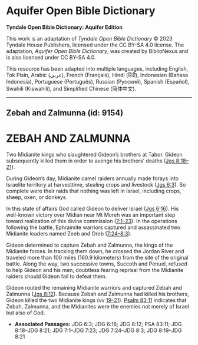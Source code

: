 # Aquifer Open Bible Dictionary

**Tyndale Open Bible Dictionary: Aquifer Edition**

This work is an adaptation of *Tyndale Open Bible Dictionary* © 2023 Tyndale House Publishers, licensed under the CC BY\-SA 4\.0 license. The adaptation, *Aquifer Open Bible Dictionary*, was created by BiblioNexus and is also licensed under CC BY\-SA 4\.0\.

This resource has been adapted into multiple languages, including English, Tok Pisin, Arabic (عربي), French (Français), Hindi (हिंदी), Indonesian (Bahasa Indonesia), Portuguese (Português), Russian (Русский), Spanish (Español), Swahili (Kiswahili), and Simplified Chinese (简体中文).



--------------------------------

## Zebah and Zalmunna (id: 9154)

ZEBAH AND ZALMUNNA
==================

Two Midianite kings who slaughtered Gideon’s brothers at Tabor. Gideon subsequently killed them in order to avenge his brothers’ deaths ([Jgs 8:18–21](https://ref.ly/Judg8:18-Judg8:21)).

During Gideon’s day, Midianite camel raiders annually made forays into Israelite territory at harvesttime, stealing crops and livestock ([Jgs 6:3](https://ref.ly/Judg6:3)). So complete were their raids that nothing was left in Israel, including crops, sheep, oxen, or donkeys.

In this state of affairs God called Gideon to deliver Israel ([Jgs 6:16](https://ref.ly/Judg6:16)). His well\-known victory over Midian near Mt Moreh was an important step toward realization of this divine commission ([7:1–23](https://ref.ly/Judg7:1-Judg7:23)). In the operations following the battle, Ephraimite warriors captured and assassinated two Midianite leaders named Zeeb and Oreb ([7:24–8:3](https://ref.ly/Judg7:24-Judg8:3)).

Gideon determined to capture Zebah and Zalmunna, the kings of the Midianite forces. In tracking them down, he crossed the Jordan River and traveled more than 100 miles (160\.9 kilometers) from the site of the original battle. Along the way, two successive towns, Succoth and Penuel, refused to help Gideon and his men, doubtless fearing reprisal from the Midianite raiders should Gideon fail to defeat them.

Gideon routed the remaining Midianite warriors and captured Zebah and Zalmunna ([Jgs 8:12](https://ref.ly/Judg8:12)). Because Zebah and Zalmunna had killed his brothers, Gideon killed the two Midianite kings (vv [19–21](https://ref.ly/Judg8:19-Judg8:21)). [Psalm 83:11](https://ref.ly/Ps83:11) indicates that Zebah, Zalmunna, and the Midianites were the enemies not merely of Israel but also of God.

* **Associated Passages:** JDG 6:3; JDG 6:16; JDG 8:12; PSA 83:11; JDG 8:18–JDG 8:21; JDG 7:1–JDG 7:23; JDG 7:24–JDG 8:3; JDG 8:19–JDG 8:21

